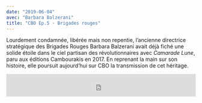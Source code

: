 ```yaml
---
date: "2019-06-04"
avec: "Barbara Balzerani"
title: "CBO Ep.5 - Brigades rouges"
---
```


Lourdement condamnée, libérée mais non repentie, l’ancienne directrice stratégique des Brigades Rouges Barbara Balzerani avait déjà fiché une solide étoile dans le ciel partisan des révolutionnaires avec _Camarade Lune_, paru aux éditions Cambourakis en 2017. En reprenant la main sur son histoire, elle poursuit aujourd’hui sur CBO la transmission de cet héritage.


<iframe
  width="100%"
  height="60"
  src="https://www.mixcloud.com/widget/iframe/?hide_cover=1&mini=1&hide_artwork=1&feed=%2Fmaisondelagr%C3%A8ve%2Fles-brigades-rouges-barbara-balzerani-cbo-podcast-5-juin-2019%2F"
  frameborder="0"
></iframe>

